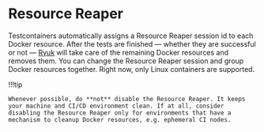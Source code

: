 # Resource Reaper

Testcontainers automatically assigns a Resource Reaper session id to each Docker resource. After the tests are finished — whether they are successful or not — [Ryuk][moby-ryuk] will take care of the remaining Docker resources and removes them. You can change the Resource Reaper session and group Docker resources together. Right now, only Linux containers are supported.

!!!tip

    Whenever possible, do **not** disable the Resource Reaper. It keeps your machine and CI/CD environment clean. If at all, consider disabling the Resource Reaper only for environments that have a mechanism to cleanup Docker resources, e.g. ephemeral CI nodes.

<!-- ## Examples

Creates a scoped Resource Reaper and assigns its session id to a container (Docker resource). The container is no longer tracked by the default Resource Reaper.

```csharp
var resourceReaper = await ResourceReaper.GetAndStartNewAsync()
  .ConfigureAwait(false);

await new ContainerBuilder()
  .WithImage("alpine")
  .WithResourceReaperSessionId(resourceReaper.SessionId)
  .Build()
  .StartAsync()
  .ConfigureAwait(false);
```

!!!warning

    Testcontainers for .NET assigns a default session id. You do not have to override the Resource Reaper session id usually. -->

[moby-ryuk]: https://github.com/testcontainers/moby-ryuk
